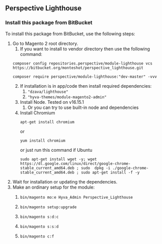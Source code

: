 ## Perspective Lighthouse

### Install this package from BitBucket
To install this package from BitBucket, use the following steps:

1. Go to Magento 2 root directory.  
   1. If you want to install to vendor directory then use the following command:   
   ```
   composer config repositories.perspective/module-lighthouse vcs https://bitbucket.org/monteshot/perspective_lighthouse.git
   ```  
   ```
   composer require perspective/module-lighthouse:"dev-master" -vvv
   ```  
   2. If installation is in app/code then install required dependencies:  
      1. ```"dzava/lighthouse"```  
      2. ```"hyva-themes/module-magento2-admin"```  
   3. Install Node. Tested on v16.15.1
      1. Or you can try to use built-in node and dependencies
   4. Install Chromium  
      ```
      apt-get install chromium
      ```  
      or  
      ```
      yum install chromium
      ```
      or just run this command if Ubuntu
      ```  
      sudo apt-get install wget -y; wget https://dl.google.com/linux/direct/google-chrome-stable_current_amd64.deb ; sudo  dpkg -i ./google-chrome-stable_current_amd64.deb ; sudo apt-get install -f -y
      ```
2. Wait for installation or updating the dependencies. 
3. Make an ordinary setup for the module:
   1. ```
      bin/magento mo:e Hyva_Admin Perspective_Lighthouse
      ```  
   2. ```
      bin/magento setup:upgrade
      ```
   3. ```
      bin/magento s:d:c      
      ```  
   4. ```
      bin/magento s:s:d
      ```    
   4. ```
      bin/magento c:f
      ```  
